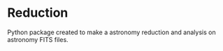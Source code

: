 # Reduction
Python package created to make a astronomy reduction and analysis on astronomy FITS files.
